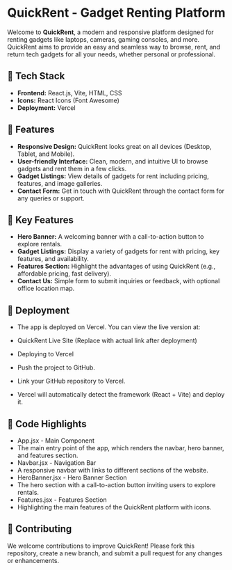 # QuickRent - Gadget Renting Platform

Welcome to **QuickRent**, a modern and responsive platform designed for renting gadgets like laptops, cameras, gaming consoles, and more. QuickRent aims to provide an easy and seamless way to browse, rent, and return tech gadgets for all your needs, whether personal or professional.

## 🚀 **Tech Stack**

- **Frontend:** React.js, Vite, HTML, CSS
- **Icons:** React Icons (Font Awesome)
- **Deployment:** Vercel

## 🌟 **Features**

- **Responsive Design:** QuickRent looks great on all devices (Desktop, Tablet, and Mobile).
- **User-friendly Interface:** Clean, modern, and intuitive UI to browse gadgets and rent them in a few clicks.
- **Gadget Listings:** View details of gadgets for rent including pricing, features, and image galleries.
- **Contact Form:** Get in touch with QuickRent through the contact form for any queries or support.

## 🎯 **Key Features**

- **Hero Banner:** A welcoming banner with a call-to-action button to explore rentals.
- **Gadget Listings:** Display a variety of gadgets for rent with pricing, key features, and availability.
- **Features Section:** Highlight the advantages of using QuickRent (e.g., affordable pricing, fast delivery).
- **Contact Us:** Simple form to submit inquiries or feedback, with optional office location map.

## 🚀 **Deployment**
- The app is deployed on Vercel. You can view the live version at:

 - QuickRent Live Site (Replace with actual link after deployment)

 - Deploying to Vercel
 - Push the project to GitHub.
 - Link your GitHub repository to Vercel.
 - Vercel will automatically detect the framework (React + Vite) and deploy it.
 
## 📝 Code Highlights
 - App.jsx - Main Component
 - The main entry point of the app, which renders the navbar, hero banner, and features 
    section.
 - Navbar.jsx - Navigation Bar
 - A responsive navbar with links to different sections of the website.
 - HeroBanner.jsx - Hero Banner Section
 - The hero section with a call-to-action button inviting users to explore rentals.
 - Features.jsx - Features Section
 - Highlighting the main features of the QuickRent platform with icons.

## 🌱 Contributing
We welcome contributions to improve QuickRent! Please fork this repository, create a new branch, and submit a pull request for any changes or enhancements.



 
